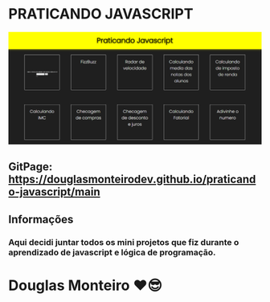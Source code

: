 # PRATICANDO JAVASCRIPT

<p align="center">
      <img src="assets/preview/home_preview.png">
</p>

## GitPage: https://douglasmonteirodev.github.io/praticando-javascript/main

## Informações

### Aqui decidi juntar todos os mini projetos que fiz durante o aprendizado de javascript e lógica de programação.

# Douglas Monteiro ❤😎



